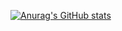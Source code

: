 [![Anurag's GitHub stats](https://github-readme-stats.vercel.app/api?username=anuraghazra)](https://github.com/rootfellen/github-readme-stats)
